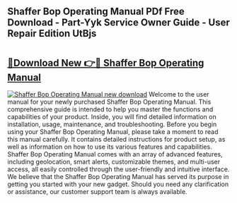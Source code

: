 ## Shaffer Bop Operating Manual PDf Free Download - Part-Yyk Service Owner Guide - User Repair Edition UtBjs

# <h2><a href="http://bc47699.oget.top/?id=Shaffer+Bop+Operating+Manual">🔗Download New 👉🔴 Shaffer Bop Operating Manual</a></h2>

[![Shaffer Bop Operating Manual new download](https://i.imgur.com/5g1atiW.png)](http://bc47699.oget.top/?id=Shaffer+Bop+Operating+Manual)
Welcome to the user manual for your newly purchased Shaffer Bop Operating Manual. This comprehensive guide is intended to help you master the functions and capabilities of your product. Inside, you will find detailed information on installation, usage, maintenance, and troubleshooting. Before you begin using your Shaffer Bop Operating Manual, please take a moment to read this manual carefully. It contains detailed instructions for product setup, as well as information on how to use its various features and capabilities. Shaffer Bop Operating Manual comes with an array of advanced features, including geolocation, smart alerts, customizable themes, and multi-user access, all easily controlled through the user-friendly and intuitive interface. We believe that the Shaffer Bop Operating Manual has served its purpose in getting you started with your new gadget. Should you need any clarification or assistance, our customer support team is always available.
